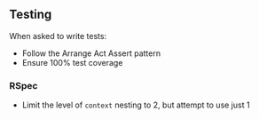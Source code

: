 ## Testing
When asked to write tests:
- Follow the Arrange Act Assert pattern
- Ensure 100% test coverage

### RSpec
- Limit the level of `context` nesting to 2, but attempt to use just 1
